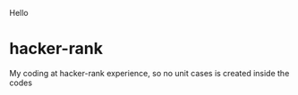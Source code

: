 Hello
# hacker-rank
My coding at hacker-rank experience, so no unit cases is created inside the codes

